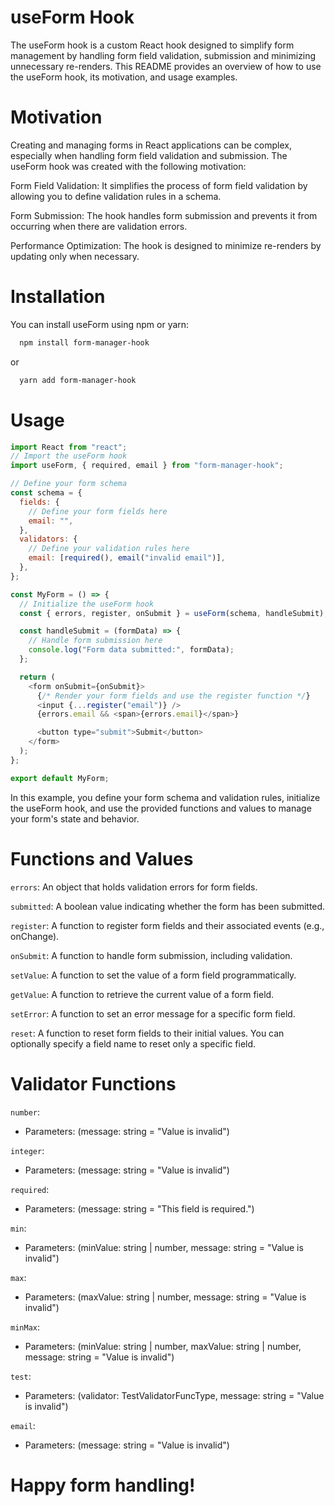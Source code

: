 # useForm Hook

The useForm hook is a custom React hook designed to simplify form management by handling form field validation, submission and minimizing unnecessary re-renders. This README provides an overview of how to use the useForm hook, its motivation, and usage examples.

# Motivation

Creating and managing forms in React applications can be complex, especially when handling form field validation and submission. The useForm hook was created with the following motivation:

Form Field Validation: It simplifies the process of form field validation by allowing you to define validation rules in a schema.

Form Submission: The hook handles form submission and prevents it from occurring when there are validation errors.

Performance Optimization: The hook is designed to minimize re-renders by updating only when necessary.

# Installation

You can install useForm using npm or yarn:

```sh
  npm install form-manager-hook
```

or

```sh
  yarn add form-manager-hook
```

# Usage

```javascript
import React from "react";
// Import the useForm hook
import useForm, { required, email } from "form-manager-hook";

// Define your form schema
const schema = {
  fields: {
    // Define your form fields here
    email: "",
  },
  validators: {
    // Define your validation rules here
    email: [required(), email("invalid email")],
  },
};

const MyForm = () => {
  // Initialize the useForm hook
  const { errors, register, onSubmit } = useForm(schema, handleSubmit);

  const handleSubmit = (formData) => {
    // Handle form submission here
    console.log("Form data submitted:", formData);
  };

  return (
    <form onSubmit={onSubmit}>
      {/* Render your form fields and use the register function */}
      <input {...register("email")} />
      {errors.email && <span>{errors.email}</span>}

      <button type="submit">Submit</button>
    </form>
  );
};

export default MyForm;
```

In this example, you define your form schema and validation rules, initialize the useForm hook, and use the provided functions and values to manage your form's state and behavior.

# Functions and Values

`errors`: An object that holds validation errors for form fields.

`submitted`: A boolean value indicating whether the form has been submitted.

`register`: A function to register form fields and their associated events (e.g., onChange).

`onSubmit`: A function to handle form submission, including validation.

`setValue`: A function to set the value of a form field programmatically.

`getValue`: A function to retrieve the current value of a form field.

`setError`: A function to set an error message for a specific form field.

`reset`: A function to reset form fields to their initial values. You can optionally specify a field name to reset only a specific field.

# Validator Functions

`number`:

- Parameters: (message: string = "Value is invalid")

`integer`:

- Parameters: (message: string = "Value is invalid")

`required`:

- Parameters: (message: string = "This field is required.")

`min`:

- Parameters: (minValue: string | number, message: string = "Value is invalid")

`max`:

- Parameters: (maxValue: string | number, message: string = "Value is invalid")

`minMax`:

- Parameters: (minValue: string | number, maxValue: string | number, message: string = "Value is invalid")

`test`:

- Parameters: (validator: TestValidatorFuncType, message: string = "Value is invalid")

`email`:

- Parameters: (message: string = "Value is invalid")

# Happy form handling!
